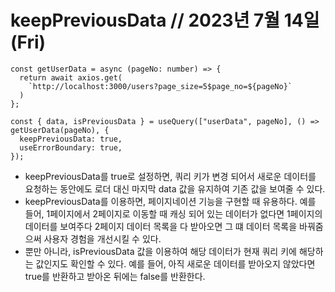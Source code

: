 # keepPreviousData // 2023년 7월 14일 (Fri)

```
const getUserData = async (pageNo: number) => {
  return await axios.get(
    `http://localhost:3000/users?page_size=5$page_no=${pageNo}`
  )
};

const { data, isPreviousData } = useQuery(["userData", pageNo], () => getUserData(pageNo), {
  keepPreviousData: true,
  useErrorBoundary: true,
});
```

- keepPreviousData를 true로 설정하면, 쿼리 키가 변경 되어서 새로운 데이터를 요청하는 동안에도 로더 대신 마지막 data 값을 유지하여 기존 값을 보여줄 수 있다.
- keepPreviousData를 이용하면, 페이지네이션 기능을 구현할 때 유용하다. 예를 들어, 1페이지에서 2페이지로 이동할 때 캐싱 되어 있는 데이터가 없다면 1페이지의 데이터를 보여주다 2페이지 데이터 목록을 다 받아오면 그 떄 데이터 목록을 바꿔줌으써 사용자 경험을 개선시킬 수 있다.
- 뿐만 아니라, isPreviousData 값을 이용하여 해당 데이터가 현재 쿼리 키에 해당하는 값인지도 확인할 수 있다. 예를 들어, 아직 새로운 데이터를 받아오지 않았다면 true를 반환하고 받아온 뒤에는 false를 반환한다.
